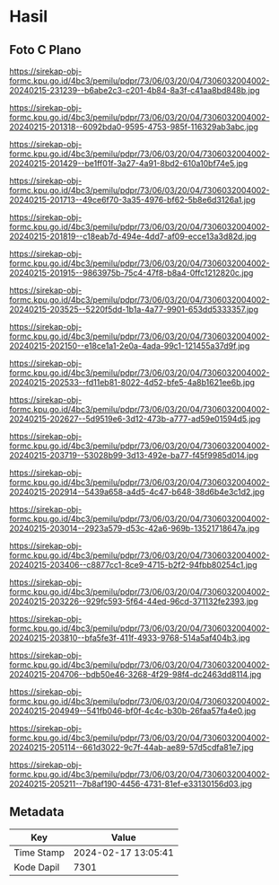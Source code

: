 # Hasil

## Foto C Plano

https://sirekap-obj-formc.kpu.go.id/4bc3/pemilu/pdpr/73/06/03/20/04/7306032004002-20240215-231239--b6abe2c3-c201-4b84-8a3f-c41aa8bd848b.jpg

https://sirekap-obj-formc.kpu.go.id/4bc3/pemilu/pdpr/73/06/03/20/04/7306032004002-20240215-201318--6092bda0-9595-4753-985f-116329ab3abc.jpg

https://sirekap-obj-formc.kpu.go.id/4bc3/pemilu/pdpr/73/06/03/20/04/7306032004002-20240215-201429--be1ff01f-3a27-4a91-8bd2-610a10bf74e5.jpg

https://sirekap-obj-formc.kpu.go.id/4bc3/pemilu/pdpr/73/06/03/20/04/7306032004002-20240215-201713--49ce6f70-3a35-4976-bf62-5b8e6d3126a1.jpg

https://sirekap-obj-formc.kpu.go.id/4bc3/pemilu/pdpr/73/06/03/20/04/7306032004002-20240215-201819--c18eab7d-494e-4dd7-af09-ecce13a3d82d.jpg

https://sirekap-obj-formc.kpu.go.id/4bc3/pemilu/pdpr/73/06/03/20/04/7306032004002-20240215-201915--9863975b-75c4-47f8-b8a4-0ffc1212820c.jpg

https://sirekap-obj-formc.kpu.go.id/4bc3/pemilu/pdpr/73/06/03/20/04/7306032004002-20240215-203525--5220f5dd-1b1a-4a77-9901-653dd5333357.jpg

https://sirekap-obj-formc.kpu.go.id/4bc3/pemilu/pdpr/73/06/03/20/04/7306032004002-20240215-202150--e18ce1a1-2e0a-4ada-99c1-121455a37d9f.jpg

https://sirekap-obj-formc.kpu.go.id/4bc3/pemilu/pdpr/73/06/03/20/04/7306032004002-20240215-202533--fd11eb81-8022-4d52-bfe5-4a8b1621ee6b.jpg

https://sirekap-obj-formc.kpu.go.id/4bc3/pemilu/pdpr/73/06/03/20/04/7306032004002-20240215-202627--5d9519e6-3d12-473b-a777-ad59e01594d5.jpg

https://sirekap-obj-formc.kpu.go.id/4bc3/pemilu/pdpr/73/06/03/20/04/7306032004002-20240215-203719--53028b99-3d13-492e-ba77-f45f9985d014.jpg

https://sirekap-obj-formc.kpu.go.id/4bc3/pemilu/pdpr/73/06/03/20/04/7306032004002-20240215-202914--5439a658-a4d5-4c47-b648-38d6b4e3c1d2.jpg

https://sirekap-obj-formc.kpu.go.id/4bc3/pemilu/pdpr/73/06/03/20/04/7306032004002-20240215-203014--2923a579-d53c-42a6-969b-13521718647a.jpg

https://sirekap-obj-formc.kpu.go.id/4bc3/pemilu/pdpr/73/06/03/20/04/7306032004002-20240215-203406--c8877cc1-8ce9-4715-b2f2-94fbb80254c1.jpg

https://sirekap-obj-formc.kpu.go.id/4bc3/pemilu/pdpr/73/06/03/20/04/7306032004002-20240215-203226--929fc593-5f64-44ed-96cd-371132fe2393.jpg

https://sirekap-obj-formc.kpu.go.id/4bc3/pemilu/pdpr/73/06/03/20/04/7306032004002-20240215-203810--bfa5fe3f-411f-4933-9768-514a5af404b3.jpg

https://sirekap-obj-formc.kpu.go.id/4bc3/pemilu/pdpr/73/06/03/20/04/7306032004002-20240215-204706--bdb50e46-3268-4f29-98f4-dc2463dd8114.jpg

https://sirekap-obj-formc.kpu.go.id/4bc3/pemilu/pdpr/73/06/03/20/04/7306032004002-20240215-204949--541fb046-bf0f-4c4c-b30b-26faa57fa4e0.jpg

https://sirekap-obj-formc.kpu.go.id/4bc3/pemilu/pdpr/73/06/03/20/04/7306032004002-20240215-205114--661d3022-9c7f-44ab-ae89-57d5cdfa81e7.jpg

https://sirekap-obj-formc.kpu.go.id/4bc3/pemilu/pdpr/73/06/03/20/04/7306032004002-20240215-205211--7b8af190-4456-4731-81ef-e33130156d03.jpg


## Metadata

| Key        | Value               |
| ---------- | ------------------- |
| Time Stamp | 2024-02-17 13:05:41 |
| Kode Dapil | 7301                |



